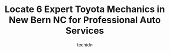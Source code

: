 ---
layout: ampstory
image: https://images.unsplash.com/photo-1603224684009-453e1af42ceb?ixlib=rb-4.0.3&ixid=MnwxMjA3fDB8MHxwaG90by1wYWdlfHx8fGVufDB8fHx8&auto=format&fit=crop&w=640&h=853&q=80
author: techidn
featured: false
description: When it comes to finding reliable automotive experts in New Bern NC, USA, look no further than the 6 best Toyota Mechanic in the area. With their exceptional skills and dedication to providi
title: Locate 6 Expert Toyota Mechanics in New Bern NC for Professional Auto Services
cover:
   title: Locate 6 Expert Toyota Mechanics in New Bern NC for Professional Auto Services
   subtitle: Rickpate
   background: https://images.unsplash.com/photo-1603224684009-453e1af42ceb?ixlib=rb-4.0.3&ixid=MnwxMjA3fDB8MHxwaG90by1wYWdlfHx8fGVufDB8fHx8&auto=format&fit=crop&w=640&h=853&q=80

pages: 
 - layout: thirds
   top: <h1>#1 J&J Automotive</h1>
   bottom: "<p>Fantastic crew. Car was assessed and repaired in the same day for a/c malfunction and brakes. Amy is extremely efficient and friendly (that shop would go under without he</p>"
   background: https://www.knot35.com/toplist/wp-content/uploads/2023/06/best-toyota-mechanic-1-in-new-bern-nc-1685834894.jpeg
   backgroundblur: true
 - layout: thirds
   top: <h1>#2 Mikes Tire and Auto</h1>
   bottom: "<p>4422 U.S. Hwy 17 S, New Bern, NC 28560, United States</p>"
   background: https://www.knot35.com/toplist/wp-content/uploads/2023/06/best-toyota-mechanic-2-in-new-bern-nc-1685834895.jpeg
   cta:
      link: https://www.knot35.com/toplist/locate-6-expert-toyota-mechanics-in-new-bern-nc-for-professional-auto-services/
      text: Locate 6 Expert Toyota Mechanics in New Bern NC for Professional Auto Services
 - layout: thirds
   top: <h1>#3 Martin Auto Services</h1>
   bottom: "<p>3491 Martin Dr, New Bern, NC 28562, United States</p>"
   background: https://www.knot35.com/toplist/wp-content/uploads/2023/06/best-toyota-mechanic-3-in-new-bern-nc-1685834895.jpeg
   cta:
      link: https://www.knot35.com/toplist/locate-6-expert-toyota-mechanics-in-new-bern-nc-for-professional-auto-services/
      text: Locate 6 Expert Toyota Mechanics in New Bern NC for Professional Auto Services
 - layout: thirds
   top: <h1>#4 Professional Auto Service</h1>
   bottom: "<p>2215 Country Club Rd, New Bern, NC 28562, United States</p>"
   background: https://images.unsplash.com/photo-1510906594845-bc082582c8cc?ixlib=rb-4.0.3&ixid=MnwxMjA3fDB8MHxwaG90by1wYWdlfHx8fGVufDB8fHx8&auto=format&fit=crop&w=640&h=853&q=80
   cta:
      link: https://www.knot35.com/toplist/locate-6-expert-toyota-mechanics-in-new-bern-nc-for-professional-auto-services/
      text: Locate 6 Expert Toyota Mechanics in New Bern NC for Professional Auto Services
 - layout: thirds
   top: <h1>#5 Toyota of New Bern Parts</h1>
   bottom: "<p>5010 US-70 East, New Bern, NC 28560, United States</p>"
   background: https://images.unsplash.com/photo-1614648718611-0635f29016cb?ixlib=rb-4.0.3&ixid=MnwxMjA3fDB8MHxwaG90by1wYWdlfHx8fGVufDB8fHx8&auto=format&fit=crop&w=640&h=853&q=80
   cta:
      link: https://www.knot35.com/toplist/locate-6-expert-toyota-mechanics-in-new-bern-nc-for-professional-auto-services/
      text: Locate 6 Expert Toyota Mechanics in New Bern NC for Professional Auto Services

 - layout: thirds
   middle: Continue reading...
   background: https://images.unsplash.com/photo-1580610447943-1bfbef5efe07?ixlib=rb-4.0.3&ixid=MnwxMjA3fDB8MHxwaG90by1wYWdlfHx8fGVufDB8fHx8&auto=format&fit=crop&w=640&h=853&q=80
   cta:
      link: https://www.knot35.com/toplist/locate-6-expert-toyota-mechanics-in-new-bern-nc-for-professional-auto-services/
      text: Locate 6 Expert Toyota Mechanics in New Bern NC for Professional Auto Services
      
---